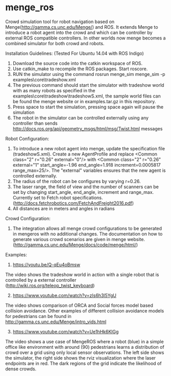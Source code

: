 # menge_ros
Crowd simulation tool for robot navigation based on Menge(http://gamma.cs.unc.edu/Menge/) and ROS.
It extends Menge to introduce a robot agent into the crowd and which can be controller by external ROS compatible controllers. In other worlds now menge becomes a combined simulator for both crowd and robots.

Installation Guidelines: (Tested For Ubuntu 14.04 with ROS Indigo)

1. Download the source code into the catkin workspace of ROS.
2. Use catkin\_make to recompile the ROS packages. Start roscore.
3. RUN the simulator using the command rosrun menge\_sim menge\_sim -p examples\core\tradeshow.xml
4. The previous command should start the simulator with tradeshow world with as many robots as specified in the examples\core\tradeshow\tradeshowS.xml, the sample world files can be found the menge website or in examples.tar.gz in this repository.
5. Press space to start the simulation, pressing space again will pause the simulation
6. The robot in the simulator can be controlled externally using any controller than sends http://docs.ros.org/api/geometry_msgs/html/msg/Twist.html messages


Robot Configuration:

1. To introduce a new robot agent into menge, update the specification file (tradeshowS.xml). Create a new AgentProfile and 
replace  \<Common class="2" r="0.26" external="0"/> with \<Common class="2" r="0.26" external="1" start_angle=-1.96 end_angle=1.918 increment=0.0005817 range_max=25/>. The "external" variables ensures that the new agent is controlled externally.
2. The radius of the robot can be configures by varying r=0.26. 
3. The laser range, the field of view and the number of scanners can be set by changing start_angle, end_angle, increment and range_max. Currently set to Fetch robot specifications. (http://docs.fetchrobotics.com/FetchAndFreight2016.pdf)
4. All distances are in meters and angles in radians

Crowd Configuration:

1. The integration allows all menge crowd configurations to be generated in mengeros with no additional changes. The documentation on how to generate various crowd scenarios are given in menge website. (http://gamma.cs.unc.edu/Menge/docs/code/menge/html/)

Examples:
1. https://youtu.be/Q-qEu4oBmsw

The video shows the tradeshow world in action with a single robot that is controlled by a external controller (http://wiki.ros.org/teleop_twist_keyboard)

2. https://www.youtube.com/watch?v=zIs6h3l5YgU

The video shows comparison of ORCA and Social forces model based collision avoidance. Other examples of different collision avoidance models for pedestrians can be found in http://gamma.cs.unc.edu/Menge/intro_vids.html

3. https://www.youtube.com/watch?v=Ue1hHk6KlGg

The video shows a use case of MengeROS where a robot (blue) in a simple office like environment with around (90) pedestrians learns a distribution of crowd over a grid using only local sensor observations. The left side shows the simulator, the right side shows the rviz visualization where the laser endpoints are in red. The dark regions of the grid indicate the likelihood of dense crowds.
